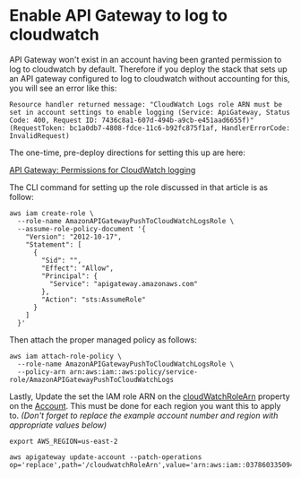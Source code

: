# Enable API Gateway to log to cloudwatch

API Gateway won't exist in an account having been granted permission to log to cloudwatch by default.
Therefore if you deploy the stack that sets up an API gateway configured to log to cloudwatch without accounting for this, you will see an error like this:

```
Resource handler returned message: "CloudWatch Logs role ARN must be set in account settings to enable logging (Service: ApiGateway, Status Code: 400, Request ID: 7436c8a1-607d-494b-a9cb-e451aad6655f)" (RequestToken: bc1a0db7-4808-fdce-11c6-b92fc875f1af, HandlerErrorCode: InvalidRequest)
```

The one-time, pre-deploy directions for setting this up are here:

[API Gateway: Permissions for CloudWatch logging](https://docs.aws.amazon.com/apigateway/latest/developerguide/set-up-logging.html#set-up-access-logging-permissions)

The CLI command for setting up the role discussed in that article is as follow:

```
aws iam create-role \
  --role-name AmazonAPIGatewayPushToCloudWatchLogsRole \
  --assume-role-policy-document '{
    "Version": "2012-10-17",
    "Statement": [
      {
        "Sid": "",
        "Effect": "Allow",
        "Principal": {
          "Service": "apigateway.amazonaws.com"
        },
        "Action": "sts:AssumeRole"
      }
    ]
  }'
```

Then attach the proper managed policy as follows:

```
aws iam attach-role-policy \
  --role-name AmazonAPIGatewayPushToCloudWatchLogsRole \
  --policy-arn arn:aws:iam::aws:policy/service-role/AmazonAPIGatewayPushToCloudWatchLogs
```

Lastly, Update the set the IAM role ARN on the [cloudWatchRoleArn](https://docs.aws.amazon.com/apigateway/latest/api/API_UpdateAccount.html#cloudWatchRoleArn) property on the [Account](https://docs.aws.amazon.com/apigateway/latest/api/API_GetAccount.html).
This must be done for each region you want this to apply to.
*(Don't forget to replace the example account number and region with appropriate values below)*

```
export AWS_REGION=us-east-2

aws apigateway update-account --patch-operations op='replace',path='/cloudwatchRoleArn',value='arn:aws:iam::037860335094:role/AmazonAPIGatewayPushToCloudWatchLogsRole'
```

